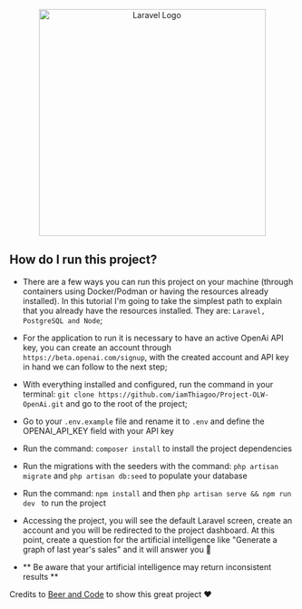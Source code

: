 <p align="center"><a href="https://laravel.com" target="_blank"><img src="https://raw.githubusercontent.com/laravel/art/master/logo-lockup/5%20SVG/2%20CMYK/1%20Full%20Color/laravel-logolockup-cmyk-red.svg" width="400" alt="Laravel Logo"></a></p>

## How do I run this project?

- There are a few ways you can run this project on your machine (through containers using Docker/Podman or having the resources already installed). In this tutorial I'm going to take the simplest path to explain that you already have the resources installed. They are: `` Laravel, PostgreSQL and Node ``;

- For the application to run it is necessary to have an active OpenAi API key, you can create an account through `` https://beta.openai.com/signup ``, with the created account and API key in hand we can follow to the next step;

- With everything installed and configured, run the command in your terminal: `` git clone https://github.com/iamThiagoo/Project-OLW-OpenAi.git `` and go to the root of the project;

- Go to your `` .env.example `` file and rename it to `` .env `` and define the OPENAI_API_KEY field with your API key

- Run the command: `` composer install `` to install the project dependencies

- Run the migrations with the seeders with the command: `` php artisan migrate ``  and   `` php artisan db:seed `` to populate your database

- Run the command: `` npm install `` and then ``php artisan serve && npm run dev `` to run the project

- Accessing the project, you will see the default Laravel screen, create an account and you will be redirected to the project dashboard. At this point, create a question for the artificial intelligence like "Generate a graph of last year's sales" and it will answer you 🙂

- ** Be aware that your artificial intelligence may return inconsistent results **

Credits to [Beer and Code](https://github.com/beerandcodeteam) to show this great project ❤️